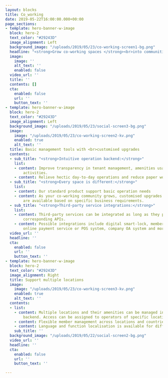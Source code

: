 ```yaml
---
layout: blocks
title: Co_working
date: 2019-05-22T16:00:00.000+00:00
page_sections:
- template: hero-banner-w-image
  block: hero-2
  text_color: "#29243D"
  image_alignment: Left
  background_image: "/uploads/2019/05/23/co-working-screen1-bg.png"
  headline: "<strong>Grow co-working spaces </strong><br>into communities"
  image:
    image: ''
    alt_text: ''
    enabled: false
  video_url: ''
  title: ''
  contents: []
  cta:
    enabled: false
    url: ''
    button_text: ''
- template: hero-banner-w-image
  block: hero-2
  text_color: "#29243D"
  image_alignment: Left
  background_image: "/uploads/2019/05/23/social-screen3-bg.png"
  image:
    image: "/uploads/2019/05/23/co-working-screen2-kv.png"
    enabled: true
    alt_text: ''
  title: Basic management tools with <br>customised upgrades
  contents:
  - sub_title: "<strong>Intuitive operation backend:</strong>"
    list:
    - content: Improve transparency in tenant management, amenities usage and member
        activities.
    - content: Relieve hectic day-to-day operations and reduce paper work
  - sub_title: "<strong>Every space is different:</strong>"
    list:
    - content: Our standard product support basic operation needs
    - content: As your co-working community grows, customised upgrades and add-ons
        are available based on specific business requirements.
  - sub_title: "<strong>Third-party service integrations:</strong>"
    list:
    - content: Third-party services can be integrated as long as they provide the
        corresponding APIs.
    - content: Possible integrations include digital smart-lock, member benefits,
        online payment service or POS system, company OA system and more.
  video_url: ''
  headline: ''
  cta:
    enabled: false
    url: ''
    button_text: ''
- template: hero-banner-w-image
  block: hero-2
  text_color: "#29243D"
  image_alignment: Right
  title: Support multiple locations
  image:
    image: "/uploads/2019/05/23/co-working-screen3-kv.png"
    enabled: true
    alt_text: ''
  contents:
  - list:
    - content: Multiple locations and their amenities can be managed in one operation
        backend. Access can be assigned to operators of specific locations.
    - content: Flexible member management across locations and countries
    - content: Language and function localisation is available for different countries.
    sub_title: ''
  background_image: "/uploads/2019/05/22/social-screen2-bg.png"
  video_url: ''
  headline: ''
  cta:
    enabled: false
    url: ''
    button_text: ''

---
```

